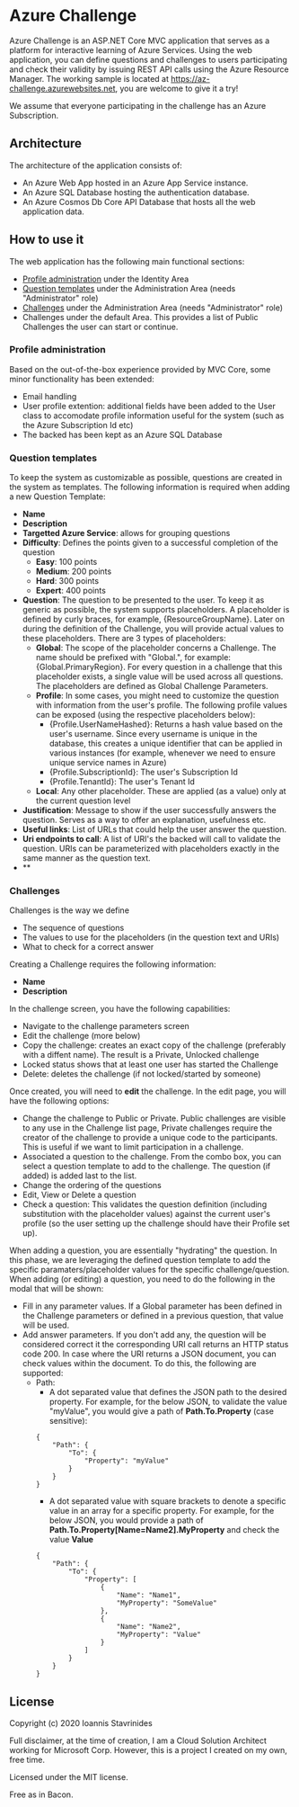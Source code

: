 # Azure Challenge
Azure Challenge is an ASP.NET Core MVC application that serves as a platform for interactive learning of Azure Services. 
Using the web application, you can define questions and challenges to users participating and check their validity by issuing REST API calls
using the Azure Resource Manager. The working sample is located at https://az-challenge.azurewebsites.net, you are welcome to give it a try!

We assume that everyone participating in the challenge has an Azure Subscription.

## Architecture
The architecture of the application consists of:
- An Azure Web App hosted in an Azure App Service instance.
- An Azure SQL Database hosting the authentication database.
- An Azure Cosmos Db Core API Database that hosts all the web application data.

## How to use it
The web application has the following main functional sections:
- [Profile administration](#profile-administration) under the Identity Area
- [Question templates](#question-templates) under the Administration Area (needs "Administrator" role)
- [Challenges](#challenges) under the Administration Area (needs "Administrator" role)
- Challenges under the default Area. This provides a list of Public Challenges the user can start or continue.

### Profile administration
Based on the out-of-the-box experience provided by MVC Core, some minor functionality has been extended:
- Email handling
- User profile extention: additional fields have been added to the User class to accomodate profile information useful for the system (such as the Azure Subscription Id etc)
- The backed has been kept as an Azure SQL Database

### Question templates
To keep the system as customizable as possible, questions are created in the system as templates. The following information is required when adding a new Question Template:
- **Name**
- **Description**
- **Targetted Azure Service**: allows for grouping questions
- **Difficulty**: Defines the points given to a successful completion of the question
  - **Easy**: 100 points
  - **Medium**: 200 points
  - **Hard**: 300 points
  - **Expert**: 400 points
- **Question**: The question to be presented to the user. To keep it as generic as possible, the system supports placeholders. A placeholder is defined by curly braces, for example, \{ResourceGroupName}. Later on during the definition of the Challenge, you will provide actual values to these placeholders. There are 3 types of placeholders:
  - **Global**: The scope of the placeholder concerns a Challenge. The name should be prefixed with "Global.", for example: \{Global.PrimaryRegion}. For every question in a challenge that this placeholder exists, a single value will be used across all questions. The placeholders are defined as Global Challenge Parameters.
  - **Profile**: In some cases, you might need to customize the question with information from the user's profile. The following profile values can be exposed (using the respective placeholders below):
    - \{Profile.UserNameHashed}: Returns a hash value based on the user's username. Since every username is unique in the database, this creates a unique identifier that can be applied in various instances (for example, whenever we need to ensure unique service names in Azure)
    - \{Profile.SubscriptionId}: The user's Subscription Id
    - \{Profile.TenantId}: The user's Tenant Id
  - **Local**: Any other placeholder. These are applied (as a value) only at the current question level
- **Justification**: Message to show if the user successfully answers the question. Serves as a way to offer an explanation, usefulness etc.
- **Useful links**: List of URLs that could help the user answer the question.
- **Uri endpoints to call**: A list of URI's the backed will call to validate the question. URIs can be parameterized with placeholders exactly in the same manner as the question text.
- **

### Challenges
Challenges is the way we define
- The sequence of questions
- The values to use for the placeholders (in the question text and URIs)
- What to check for a correct answer

Creating a Challenge requires the following information:
- **Name**
- **Description**

In the challenge screen, you have the following capabilities:
- Navigate to the challenge parameters screen
- Edit the challenge (more below)
- Copy the challenge: creates an exact copy of the challenge (preferably with a diffent name). The result is a Private, Unlocked challenge
- Locked status shows that at least one user has started the Challenge
- Delete: deletes the challenge (if not locked/started by someone)

Once created, you will need to **edit** the challenge. In the edit page, you will have the following options:
- Change the challenge to Public or Private. Public challenges are visible to any use in the Challenge list page, Private challenges require the creator of the challenge to provide a unique code to the participants. This is useful if we want to limit participation in a challenge.
- Associated a question to the challenge. From the combo box, you can select a question template to add to the challenge. The question (if added) is added last to the list.
- Change the ordering of the questions
- Edit, View or Delete a question
- Check a question: This validates the question definition (including substitution with the placeholder values) against the current user's profile (so the user setting up the challenge should have their Profile set up).

When adding a question, you are essentially "hydrating" the question. In this phase, we are leveraging the defined question template to add the specific paramaters/placeholder values for the specific challenge/question. When adding (or editing) a question, you need to do the following in the modal that will be shown:
- Fill in any parameter values. If a Global parameter has been defined in the Challenge parameters or defined in a previous question, that value will be used.
- Add answer parameters. If you don't add any, the question will be considered correct it the corresponding URI call returns an HTTP status code 200. In case where the URI returns a JSON document, you can check values within the document. To do this, the following are supported:
  - Path: 
    - A dot separated value that defines the JSON path to the desired property. For example, for the below JSON, to validate the value "myValue", you would give a path of **Path.To.Property** (case sensitive):
    ```    
    {
        "Path": {
            "To": {
                "Property": "myValue"
            }
        }
    }
    ```
    - A dot separated value with square brackets to denote a specific value in an array for a specific property. For example, for the below JSON, you would provide a path of **Path.To.Property[Name=Name2].MyProperty** and check the value **Value**
    ```    
    {
        "Path": {
            "To": {
                "Property": [
                    {
                        "Name": "Name1",
                        "MyProperty": "SomeValue"
                    },
                    {
                        "Name": "Name2",
                        "MyProperty": "Value"
                    }
                ]
            }
        }
    }
    ```
## License
Copyright (c) 2020 Ioannis Stavrinides

Full disclaimer, at the time of creation, I am a Cloud Solution Architect working for Microsoft Corp. However, this is a project I created on my own, free time.

Licensed under the MIT license.

Free as in Bacon.
